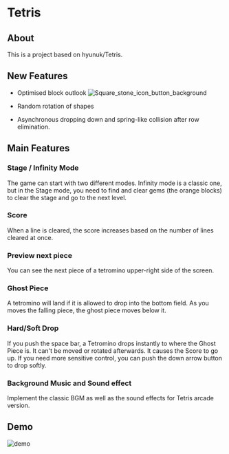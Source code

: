 # Tetris
## About
This is a project based on hyunuk/Tetris.

## New Features
* Optimised block outlook 
![Square_stone_icon_button_background](https://github.com/zhuzhanji/Tetris/assets/37281560/35687c64-7a23-4d87-b927-20c3a545d6c7)

* Random rotation of shapes
* Asynchronous dropping down and spring-like collision after row elimination.

## Main Features
### Stage / Infinity Mode
The game can start with two different modes. Infinity mode is a classic one, but in the Stage mode, you need to find and clear gems (the orange blocks) to clear the stage and go to the next level.

### Score
When a line is cleared, the score increases based on the number of lines cleared at once. 

### Preview next piece
You can see the next piece of a tetromino upper-right side of the screen.

### Ghost Piece
A tetromino will land if it is allowed to drop into the bottom field. As you moves the falling piece, the ghost piece moves below it.

### Hard/Soft Drop
If you push the space bar, a Tetromino drops instantly to where the Ghost Piece is. It can't be moved or rotated afterwards. It causes the Score to go up. If you need more sensitive control, you can push the down arrow button to drop softly.

### Background Music and Sound effect
Implement the classic BGM as well as the sound effects for Tetris arcade version.

## Demo
![demo]

[demo]: screenshots/demo.gif
